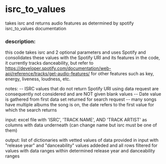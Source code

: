# isrc_to_values
takes isrc and returns audio features as determined by spotify 
isrc_to_values documentation

### description: 
this code takes isrc and 2 optional parameters and uses Spotify and consolidates these values with the Spotify URI and its features
in the code, it currently tracks danceability, but refer to https://developer.spotify.com/documentation/web-api/reference/tracks/get-audio-features/
for other features such as key, energy, liveness, loudness, etc. 

notes:
-- ISRC values that do not return Spotify URI using data request are consequently not considered and are NOT given blank values
-- Date value is gathered from first data set returned for search request -- many songs have multiple albums the song is on, the date refers to the first value for which the search returns

input: 
excel file with 'ISRC', 'TRACK NAME', AND 'TRACK ARTIST' as columns with data underneath (can change name but isrc must be one of them)

output: 
list of dictionaries with vetted values of data provided in input with "release year" and "danceability" values addeded and all rows filtered for values with data ranges within determined release year and danceability ranges
